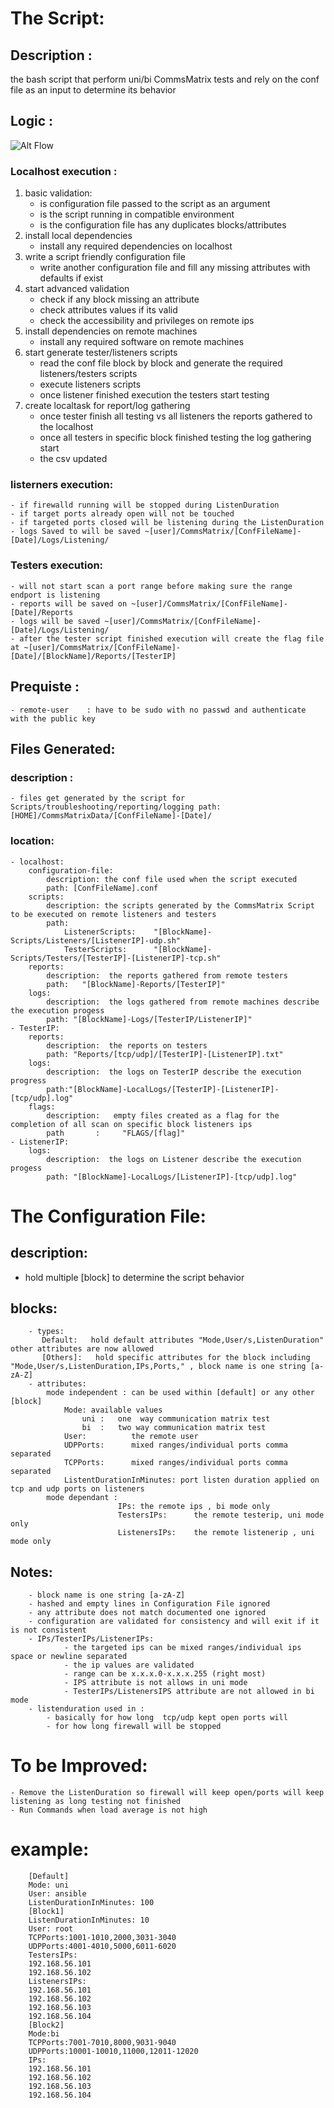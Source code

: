 # The Script:
## Description :
the bash script that perform uni/bi CommsMatrix tests and rely on the conf file as an input to determine its behavior
## Logic :
![Alt Flow](./TestCommsMatrix.png?raw=true "Logic")
### Localhost execution :
1. basic validation:
    - is configuration file passed to the script as an argument
    - is the script running in compatible environment
    - is the configuration file has any duplicates blocks/attributes
2. install local dependencies 
    - install any required dependencies on localhost
3. write a script friendly configuration file
    - write another configuration file and fill any missing attributes with defaults if exist
4. start advanced validation 
    - check if any block missing an attribute
    - check attributes values if its valid 
    - check the accessibility and privileges on remote ips 
5. install dependencies on remote machines
    - install any required software on remote machines 
6. start generate tester/listeners scripts
    - read the conf file block by block and generate the required listeners/testers scripts
    - execute listeners scripts
    - once listener finished execution the testers start testing
7. create localtask for report/log gathering
    - once tester finish all testing vs all listeners the reports gathered to the localhost
    - once all testers in specific block finished testing the log gathering start
    - the csv updated 
### listerners execution:
    - if firewalld running will be stopped during ListenDuration
    - if target ports already open will not be touched
    - if targeted ports closed will be listening during the ListenDuration
    - logs Saved to will be saved ~[user]/CommsMatrix/[ConfFileName]-[Date]/Logs/Listening/
### Testers execution:
    - will not start scan a port range before making sure the range endport is listening
    - reports will be saved on ~[user]/CommsMatrix/[ConfFileName]-[Date]/Reports
    - logs will be saved ~[user]/CommsMatrix/[ConfFileName]-[Date]/Logs/Listening/
    - after the tester script finished execution will create the flag file at ~[user]/CommsMatrix/[ConfFileName]-[Date]/[BlockName]/Reports/[TesterIP]
## Prequiste :
    - remote-user    : have to be sudo with no passwd and authenticate with the public key
## Files Generated:
### description :
    - files get generated by the script for Scripts/troubleshooting/reporting/logging path:   [HOME]/CommsMatrixData/[ConfFileName]-[Date]/
### location:
    - localhost:
        configuration-file:
            description: the conf file used when the script executed
            path: [ConfFileName].conf
        scripts:
            description: the scripts generated by the CommsMatrix Script to be executed on remote listeners and testers
            path:
                ListenerScripts:	"[BlockName]-Scripts/Listeners/[ListenerIP]-udp.sh"
                TesterScripts:  	"[BlockName]-Scripts/Testers/[TesterIP]-[ListenerIP]-tcp.sh"
        reports:
            description:  the reports gathered from remote testers
            path:	"[BlockName]-Reports/[TesterIP]"
        logs:
            description:  the logs gathered from remote machines describe the execution progess
            path: "[BlockName]-Logs/[TesterIP/ListenerIP]"
    - TesterIP:
        reports:
            description:  the reports on testers
            path: "Reports/[tcp/udp]/[TesterIP]-[ListenerIP].txt"
        logs:
            description:  the logs on TesterIP describe the execution progress
            path:"[BlockName]-LocalLogs/[TesterIP]-[ListenerIP]-[tcp/udp].log"
        flags:
            description:   empty files created as a flag for the completion of all scan on specific block listeners ips
            path       :     "FLAGS/[flag]"
    - ListenerIP:
        logs:
            description:  the logs on Listener describe the execution progess
            path: "[BlockName]-LocalLogs/[ListenerIP]-[tcp/udp].log"
# The Configuration File:
## description:
- hold multiple [block] to determine the script behavior
## blocks:
        - types:
           Default:   hold default attributes "Mode,User/s,ListenDuration" other attributes are now allowed
           [Others]:   hold specific attributes for the block including "Mode,User/s,ListenDuration,IPs,Ports," , block name is one string [a-zA-Z]
        - attributes:
            mode independent : can be used within [default] or any other [block]
                Mode: available values
                    uni :   one  way communication matrix test
                    bi  :   two way communication matrix test
                User:          the remote user
                UDPPorts:      mixed ranges/individual ports comma separated
                TCPPorts:      mixed ranges/individual ports comma separated
                ListentDurationInMinutes: port listen duration applied on tcp and udp ports on listeners
            mode dependant :
                            IPs: the remote ips , bi mode only
                            TestersIPs:      the remote testerip, uni mode only
                            ListenersIPs:    the remote listenerip , uni mode only
## Notes:
        - block name is one string [a-zA-Z]
        - hashed and empty lines in Configuration File ignored
        - any attribute does not match documented one ignored
        - configuration are validated for consistency and will exit if it is not consistent
        - IPs/TesterIPs/ListenerIPs:
                - the targeted ips can be mixed ranges/individual ips space or newline separated
                - the ip values are validated
                - range can be x.x.x.0-x.x.x.255 (right most)
                - IPS attribute is not allows in uni mode
                - TesterIPs/ListenersIPS attribute are not allowed in bi mode
        - listenduration used in :
            - basically for how long  tcp/udp kept open ports will
            - for how long firewall will be stopped
# To be Improved:
    - Remove the ListenDuration so firewall will keep open/ports will keep listening as long testing not finished
    - Run Commands when load average is not high
# example:
        [Default]
        Mode: uni
        User: ansible
        ListenDurationInMinutes: 100
        [Block1]
        ListenDurationInMinutes: 10
        User: root
        TCPPorts:1001-1010,2000,3031-3040
        UDPPorts:4001-4010,5000,6011-6020
        TestersIPs:
        192.168.56.101
        192.168.56.102
        ListenersIPs:
        192.168.56.101
        192.168.56.102
        192.168.56.103
        192.168.56.104
        [Block2]
        Mode:bi
        TCPPorts:7001-7010,8000,9031-9040
        UDPPorts:10001-10010,11000,12011-12020
        IPs:
        192.168.56.101
        192.168.56.102
        192.168.56.103
        192.168.56.104
